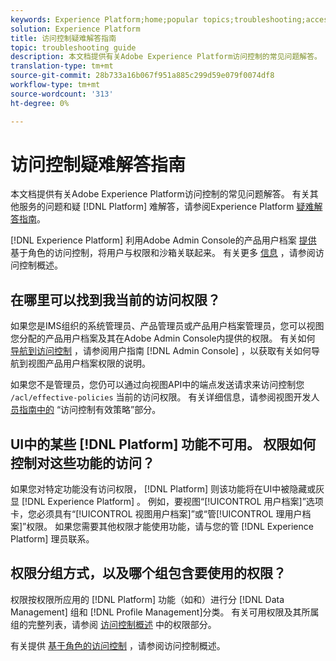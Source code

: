 ```yaml
---
keywords: Experience Platform;home;popular topics;troubleshooting;access control
solution: Experience Platform
title: 访问控制疑难解答指南
topic: troubleshooting guide
description: 本文档提供有关Adobe Experience Platform访问控制的常见问题解答。
translation-type: tm+mt
source-git-commit: 28b733a16b067f951a885c299d59e079f0074df8
workflow-type: tm+mt
source-wordcount: '313'
ht-degree: 0%

---
```



# 访问控制疑难解答指南

本文档提供有关Adobe Experience Platform访问控制的常见问题解答。 有关其他服务的问题和疑 [!DNL Platform] 难解答，请参阅Experience Platform [疑难解答指南](../landing/troubleshooting.md)。

[!DNL Experience Platform] 利用Adobe Admin Console的产品用户档案 [提供](http://adminconsole.adobe.com) 基于角色的访问控制，将用户与权限和沙箱关联起来。  有关更多 [信息](home.md) ，请参阅访问控制概述。

## 在哪里可以找到我当前的访问权限？

如果您是IMS组织的系统管理员、产品管理员或产品用户档案管理员，您可以视图您分配的产品用户档案及其在Adobe Admin Console内提供的权限。 有关如何 [导航到访问控制](./ui/overview.md) ，请参阅用户指南 [!DNL Admin Console] ，以获取有关如何导航到视图产品用户档案权限的说明。

如果您不是管理员，您仍可以通过向视图API中的端点发送请求来访问控制您 `/acl/effective-policies` 当前的访问权限。 有关详细信息，请参阅视图开发人 [员指南中的](./api/effective-policies.md) “访问控制有效策略”部分。

## UI中的某些 [!DNL Platform] 功能不可用。 权限如何控制对这些功能的访问？

如果您对特定功能没有访问权限， [!DNL Platform] 则该功能将在UI中被隐藏或灰显 [!DNL Experience Platform] 。 例如，要视图“[!UICONTROL 用户档案]”选项卡，您必须具有“[!UICONTROL 视图用户档案]”或“管[!UICONTROL 理用户档案]”权限。 如果您需要其他权限才能使用功能，请与您的管 [!DNL Experience Platform] 理员联系。

## 权限分组方式，以及哪个组包含要使用的权限？

权限按权限所应用的 [!DNL Platform] 功能（如和）进行分 [!DNL Data Management] 组和 [!DNL Profile Management]分类。 有关可用权限及其所属组的完整列表，请参阅 [访问控制概述](home.md#permissions) 中的权限部分。

有关提供 [基于角色的访问控制](home.md) ，请参阅访问控制概述。
